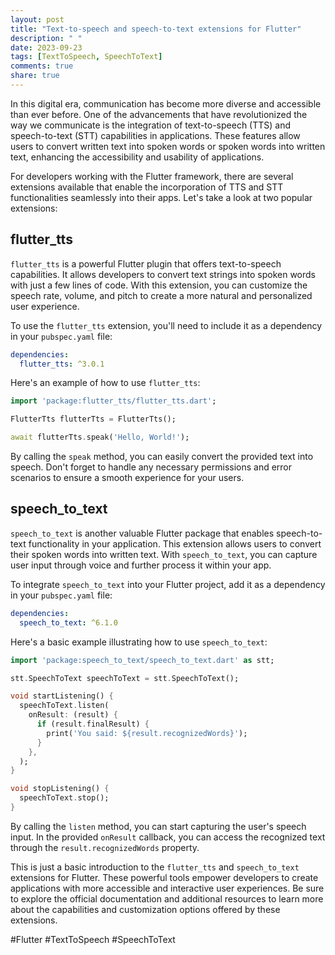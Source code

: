 ```yaml
---
layout: post
title: "Text-to-speech and speech-to-text extensions for Flutter"
description: " "
date: 2023-09-23
tags: [TextToSpeech, SpeechToText]
comments: true
share: true
---
```


In this digital era, communication has become more diverse and accessible than ever before. One of the advancements that have revolutionized the way we communicate is the integration of text-to-speech (TTS) and speech-to-text (STT) capabilities in applications. These features allow users to convert written text into spoken words or spoken words into written text, enhancing the accessibility and usability of applications.

For developers working with the Flutter framework, there are several extensions available that enable the incorporation of TTS and STT functionalities seamlessly into their apps. Let's take a look at two popular extensions:

## flutter_tts

`flutter_tts` is a powerful Flutter plugin that offers text-to-speech capabilities. It allows developers to convert text strings into spoken words with just a few lines of code. With this extension, you can customize the speech rate, volume, and pitch to create a more natural and personalized user experience.

To use the `flutter_tts` extension, you'll need to include it as a dependency in your `pubspec.yaml` file:

```yaml
dependencies:
  flutter_tts: ^3.0.1
```

Here's an example of how to use `flutter_tts`:

```dart
import 'package:flutter_tts/flutter_tts.dart';

FlutterTts flutterTts = FlutterTts();

await flutterTts.speak('Hello, World!');
```

By calling the `speak` method, you can easily convert the provided text into speech. Don't forget to handle any necessary permissions and error scenarios to ensure a smooth experience for your users.

## speech_to_text

`speech_to_text` is another valuable Flutter package that enables speech-to-text functionality in your application. This extension allows users to convert their spoken words into written text. With `speech_to_text`, you can capture user input through voice and further process it within your app.

To integrate `speech_to_text` into your Flutter project, add it as a dependency in your `pubspec.yaml` file:

```yaml
dependencies:
  speech_to_text: ^6.1.0
```

Here's a basic example illustrating how to use `speech_to_text`:

```dart
import 'package:speech_to_text/speech_to_text.dart' as stt;

stt.SpeechToText speechToText = stt.SpeechToText();

void startListening() {
  speechToText.listen(
    onResult: (result) {
      if (result.finalResult) {
        print('You said: ${result.recognizedWords}');
      }
    },
  );
}

void stopListening() {
  speechToText.stop();
}
```

By calling the `listen` method, you can start capturing the user's speech input. In the provided `onResult` callback, you can access the recognized text through the `result.recognizedWords` property.

This is just a basic introduction to the `flutter_tts` and `speech_to_text` extensions for Flutter. These powerful tools empower developers to create applications with more accessible and interactive user experiences. Be sure to explore the official documentation and additional resources to learn more about the capabilities and customization options offered by these extensions.

#Flutter #TextToSpeech #SpeechToText